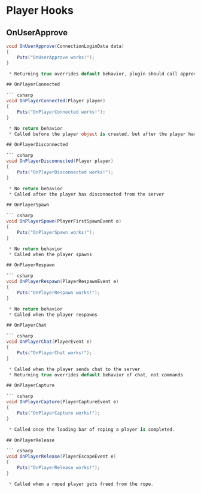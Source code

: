 # Player Hooks

## OnUserApprove

``` csharp
void OnUserApprove(ConnectionLoginData data)
{
    Puts("OnUserApprove works!");
}

 * Returning true overrides default behavior, plugin should call approval.Deny if it does this

## OnPlayerConnected

``` csharp
void OnPlayerConnected(Player player)
{
    Puts("OnPlayerConnected works!");
}

 * No return behavior
 * Called before the player object is created, but after the player has been approved

## OnPlayerDisconnected

``` csharp
void OnPlayerDisconnected(Player player)
{
    Puts("OnPlayerDisconnected works!");
}

 * No return behavior
 * Called after the player has disconnected from the server

## OnPlayerSpawn

``` csharp
void OnPlayerSpawn(PlayerFirstSpawnEvent e)
{
    Puts("OnPlayerSpawn works!");
}

 * No return behavior
 * Called when the player spawns

## OnPlayerRespawn

``` csharp
void OnPlayerRespawn(PlayerRespawnEvent e)
{
    Puts("OnPlayerRespawn works!");
}

 * No return behavior
 * Called when the player respawns

## OnPlayerChat

``` csharp
void OnPlayerChat(PlayerEvent e)
{
    Puts("OnPlayerChat works!");
}

 * Called when the player sends chat to the server
 * Returning true overrides default behavior of chat, not commands

## OnPlayerCapture

``` csharp
void OnPlayerCapture(PlayerCaptureEvent e)
{
    Puts("OnPlayerCapture works!");
}

 * Called once the loading bar of roping a player is completed.

## OnPlayerRelease

``` csharp
void OnPlayerRelease(PlayerEscapeEvent e)
{
    Puts("OnPlayerRelease works!");
}

 * Called when a roped player gets freed from the rope.
